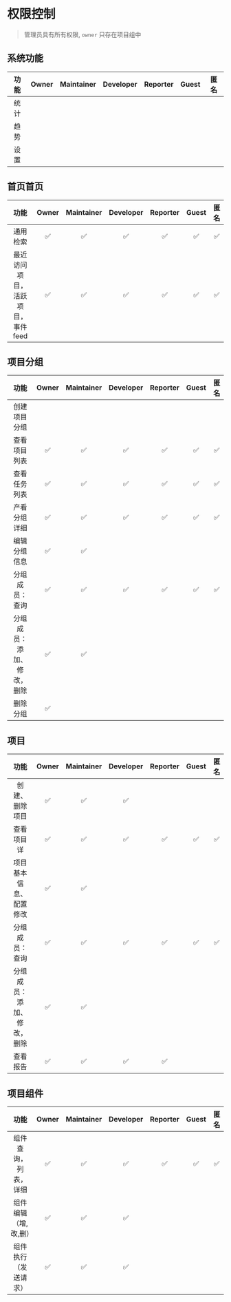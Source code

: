 # 权限控制

> 管理员具有所有权限, `owner` 只存在项目组中

## 系统功能

| 功能          | Owner | Maintainer | Developer | Reporter | Guest | 匿名 |
| :----:       | :----: | :----:     |:----:    | :----:    |:----:|:----:|
| 统计          |       |            |           |          |     |       |
| 趋势          |       |            |           |          |     |       |
| 设置          |       |            |           |          |     |       |

## 首页首页

| 功能          | Owner | Maintainer | Developer | Reporter | Guest | 匿名 |
| :----:       | :----: | :----:     |:----:    | :----:    |:----:|:----:|
| 通用检索        | ✅   | ✅          |✅        | ✅      | ✅       |✅    |
| 最近访问项目，活跃项目，事件feed| ✅   | ✅          |✅        | ✅      | ✅       |✅    |

## 项目分组

| 功能          | Owner | Maintainer | Developer | Reporter | Guest | 匿名 |
| :----:       | :----: | :----:     |:----:    | :----:    |:----:|:----:|
| 创建项目分组    |        |           |          |          |       |      |
| 查看项目列表    | ✅     | ✅        |✅         | ✅        | ✅    |✅    |
| 查看任务列表    | ✅     | ✅        |✅         | ✅        | ✅    |✅    |
| 产看分组详细    | ✅     | ✅        |✅         | ✅        | ✅    |✅    |
| 编辑分组信息    | ✅     | ✅        |           |          |      |       |
| 分组成员：查询  | ✅     | ✅        |✅         | ✅        | ✅    |✅    |
| 分组成员：添加、修改，删除  | ✅     | ✅   |      |         |         |     |
| 删除分组       | ✅     |           |           |          |      |      |

## 项目

| 功能          | Owner | Maintainer | Developer | Reporter | Guest | 匿名 |
| :----:        | :----: | :----:     |:----:    | :----:    |:----:|:----:|
| 创建、删除项目   | ✅     |  ✅        |✅        |          |       |      |
| 查看项目详    | ✅     | ✅        |✅         | ✅         | ✅    |✅    |
| 项目基本信息、配置修改    | ✅     | ✅  |        |           |      |     |
| 分组成员：查询  | ✅     | ✅        |✅         | ✅        | ✅    |✅    |
| 分组成员：添加、修改，删除  | ✅     | ✅   |      |         |         |     |
| 查看报告       | ✅     |  ✅       |  ✅       | ✅       |      |      |

## 项目组件

| 功能          | Owner | Maintainer | Developer | Reporter | Guest | 匿名 |
| :----:        | :----: | :----:     |:----:    | :----:    |:----:|:----:|
| 组件查询，列表，详细   | ✅   |  ✅   | ✅        |  ✅       | ✅    |✅    |
| 组件编辑（增,改,删）   | ✅   | ✅   | ✅         |          |      |       |
| 组件执行（发送请求）   | ✅   | ✅    | ✅        |           |       |     |
